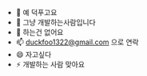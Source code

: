 - 👋 예 덕푸고요
- 👀 그냥 개발하는사람입니다
- 🌱 하는건 없어요
- 📫 duckfoo1322@gmail.com 으로 연락
- 😄 자고싶다
- ⚡ 개발하는 사람 맞아요

<!---
duckfoo123/duckfoo123 is a ✨ special ✨ repository because its `README.md` (this file) appears on your GitHub profile.
You can click the Preview link to take a look at your changes.
--->
